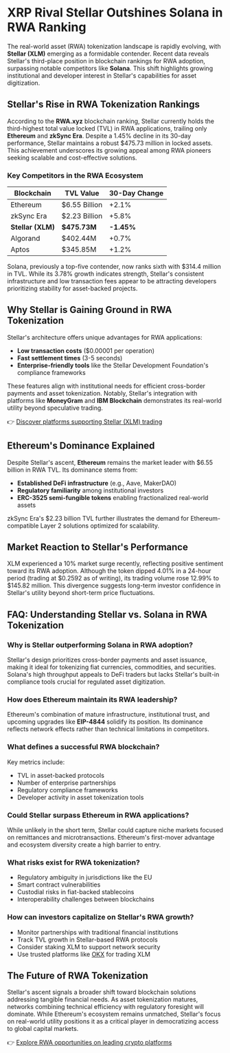 # XRP Rival Stellar Outshines Solana in RWA Ranking

The real-world asset (RWA) tokenization landscape is rapidly evolving, with **Stellar (XLM)** emerging as a formidable contender. Recent data reveals Stellar's third-place position in blockchain rankings for RWA adoption, surpassing notable competitors like **Solana**. This shift highlights growing institutional and developer interest in Stellar's capabilities for asset digitization.

## Stellar's Rise in RWA Tokenization Rankings

According to the **RWA.xyz** blockchain ranking, Stellar currently holds the third-highest total value locked (TVL) in RWA applications, trailing only **Ethereum** and **zkSync Era**. Despite a 1.45% decline in its 30-day performance, Stellar maintains a robust $475.73 million in locked assets. This achievement underscores its growing appeal among RWA pioneers seeking scalable and cost-effective solutions.

### Key Competitors in the RWA Ecosystem
| Blockchain         | TVL Value       | 30-Day Change |
|--------------------|-----------------|---------------|
| Ethereum           | $6.55 Billion   | +2.1%         |
| zkSync Era         | $2.23 Billion   | +5.8%         |
| **Stellar (XLM)**  | **$475.73M**    | **-1.45%**    |
| Algorand           | $402.44M        | +0.7%         |
| Aptos              | $345.85M        | +1.2%         |

Solana, previously a top-five contender, now ranks sixth with $314.4 million in TVL. While its 3.78% growth indicates strength, Stellar's consistent infrastructure and low transaction fees appear to be attracting developers prioritizing stability for asset-backed projects.

## Why Stellar is Gaining Ground in RWA Tokenization

Stellar's architecture offers unique advantages for RWA applications:
- **Low transaction costs** ($0.00001 per operation)
- **Fast settlement times** (3-5 seconds)
- **Enterprise-friendly tools** like the Stellar Development Foundation's compliance frameworks

These features align with institutional needs for efficient cross-border payments and asset tokenization. Notably, Stellar's integration with platforms like **MoneyGram** and **IBM Blockchain** demonstrates its real-world utility beyond speculative trading.

👉 [Discover platforms supporting Stellar (XLM) trading](https://bit.ly/okx-bonus)

## Ethereum's Dominance Explained

Despite Stellar's ascent, **Ethereum** remains the market leader with $6.55 billion in RWA TVL. Its dominance stems from:
- **Established DeFi infrastructure** (e.g., Aave, MakerDAO)
- **Regulatory familiarity** among institutional investors
- **ERC-3525 semi-fungible tokens** enabling fractionalized real-world assets

zkSync Era's $2.23 billion TVL further illustrates the demand for Ethereum-compatible Layer 2 solutions optimized for scalability.

## Market Reaction to Stellar's Performance

XLM experienced a 10% market surge recently, reflecting positive sentiment toward its RWA adoption. Although the token dipped 4.01% in a 24-hour period (trading at $0.2592 as of writing), its trading volume rose 12.99% to $145.82 million. This divergence suggests long-term investor confidence in Stellar's utility beyond short-term price fluctuations.

## FAQ: Understanding Stellar vs. Solana in RWA Tokenization

### Why is Stellar outperforming Solana in RWA adoption?
Stellar's design prioritizes cross-border payments and asset issuance, making it ideal for tokenizing fiat currencies, commodities, and securities. Solana's high throughput appeals to DeFi traders but lacks Stellar's built-in compliance tools crucial for regulated asset digitization.

### How does Ethereum maintain its RWA leadership?
Ethereum's combination of mature infrastructure, institutional trust, and upcoming upgrades like **EIP-4844** solidify its position. Its dominance reflects network effects rather than technical limitations in competitors.

### What defines a successful RWA blockchain?
Key metrics include:
- TVL in asset-backed protocols
- Number of enterprise partnerships
- Regulatory compliance frameworks
- Developer activity in asset tokenization tools

### Could Stellar surpass Ethereum in RWA applications?
While unlikely in the short term, Stellar could capture niche markets focused on remittances and microtransactions. Ethereum's first-mover advantage and ecosystem diversity create a high barrier to entry.

### What risks exist for RWA tokenization?
- Regulatory ambiguity in jurisdictions like the EU
- Smart contract vulnerabilities
- Custodial risks in fiat-backed stablecoins
- Interoperability challenges between blockchains

### How can investors capitalize on Stellar's RWA growth?
- Monitor partnerships with traditional financial institutions
- Track TVL growth in Stellar-based RWA protocols
- Consider staking XLM to support network security
- Use trusted platforms like [OKX](https://bit.ly/okx-bonus) for trading XLM

## The Future of RWA Tokenization

Stellar's ascent signals a broader shift toward blockchain solutions addressing tangible financial needs. As asset tokenization matures, networks combining technical efficiency with regulatory foresight will dominate. While Ethereum's ecosystem remains unmatched, Stellar's focus on real-world utility positions it as a critical player in democratizing access to global capital markets.

👉 [Explore RWA opportunities on leading crypto platforms](https://bit.ly/okx-bonus)
